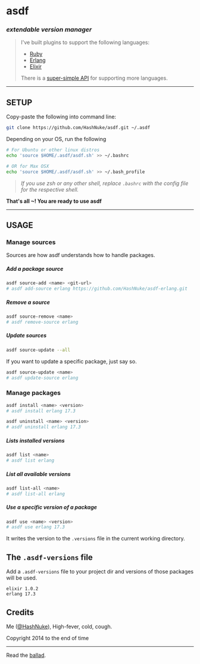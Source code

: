 # asdf
### _extendable version manager_

> I've built plugins to support the following languages:
> * [Ruby](#TODO)
> * [Erlang](https://github.com/HashNuke/asdf-erlang)
> * [Elixir](https://github.com/HashNuke/asdf-elixir)
>
> There is a [super-simple API](https://github.com/HashNuke/asdf/blob/master/docs/creating-package-sources.md) for supporting more languages.

---

## SETUP

Copy-paste the following into command line:

```bash
git clone https://github.com/HashNuke/asdf.git ~/.asdf

```

Depending on your OS, run the following
```bash
# For Ubuntu or other linux distros
echo 'source $HOME/.asdf/asdf.sh' >> ~/.bashrc

# OR for Max OSX
echo 'source $HOME/.asdf/asdf.sh' >> ~/.bash_profile
```

> *If you use zsh or any other shell, replace `.bashrc` with the config file for the respective shell.*

**That's all ~! You are ready to use asdf**

-----------------------

## USAGE

### Manage sources

Sources are how asdf understands how to handle packages.


##### Add a package source

```bash
asdf source-add <name> <git-url>
# asdf add-source erlang https://github.com/HashNuke/asdf-erlang.git
```

##### Remove a source

```bash
asdf source-remove <name>
# asdf remove-source erlang
```


##### Update sources

```bash
asdf source-update --all
```

If you want to update a specific package, just say so.

```bash
asdf source-update <name>
# asdf update-source erlang
```

### Manage packages

```bash
asdf install <name> <version>
# asdf install erlang 17.3

asdf uninstall <name> <version>
# asdf uninstall erlang 17.3
```

##### Lists installed versions

```bash
asdf list <name>
# asdf list erlang
```

##### List all available versions

```bash
asdf list-all <name>
# asdf list-all erlang
```

##### Use a specific version of a package

```bash
asdf use <name> <version>
# asdf use erlang 17.3
```

It writes the version to the `.versions` file in the current working directory.


## The `.asdf-versions` file

Add a `.asdf-versions` file to your project dir and versions of those packages will be used.

```
elixir 1.0.2
erlang 17.3
```

## Credits

Me ([@HashNuke](http://github.com/HashNuke)), High-fever, cold, cough.

Copyright 2014 to the end of time

-------

Read the [ballad](https://github.com/HashNuke/asdf/blob/master/docs/ballad-of-asdf.md).
